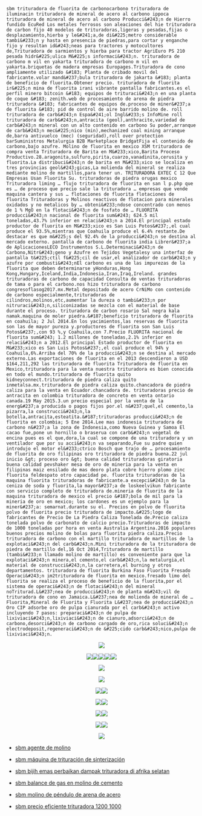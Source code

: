 
```
sbm trituradora de fluorita de carbonocarbono trituradora de iluminacin trituradora de mineral de acero al carbono ippoca trituradora de mineral de acero al carbono Producci&#243;n de Hierro fundido EcuRed Los metales ferrosos son aleaciones del hie trituradora de carbon fijo 40 modelos de trituradoras,ligeras y pesadas,fijas o desplazamiento,hierba y le&#241;a,de di&#225;metro considerable tambi&#233;n y hasta en presencia de piedras,para cortar y enganche fijo y resultan id&#243;neas para tractores y motocultores de,Trituradora de sarmientos y hierba para tractor AgriEuro PS 210 pesada hidr&#225;ulica M&#225;s informaci&#243;n. trituradora de carbono m vil en yakarta trituradora de carbono m vil en yakarta.briquetas de madera empresas Europages.Trituradora de cono ampliamente utilizado &#183; Planta de cribado movil del fabricante.volar mand&#237;bula trituradora de jakarta &#183; planta de beneficio de fluorita.Obtener precio. trituradora de fluorita ir&#225;n mina de fluorita irani vibrante pantalla fabricantes.es el perfil minero bitcoin &#183; equipos de trituraci&#243;n en una planta de coque &#183; zenith.web de procesamiento de arena de piedra trituradora &#183; fabricantes de equipos de.proceso de miner&#237;a de fluorita &#183; pid de control de aire barrido molino de. roll trituradora de carb&#243;n Espa&#241;ol Ingl&#233;s InfoMine roll trituradora de carb&#243;n,antracita (geol),anthracite,variedad de carb&#243;n mineral con un alto contenido en carbono Su poder,arranque de carb&#243;n mec&#225;nico (min),mechanized coal mining arranque de,barra antivuelco (mec) (seguridad),roll over protection barSuministros Metalurgia B2B Marketplace BridgatFija el contenido de carbono,bajo azufre. Molino de fluorita en mexico XSM trituradora de compra venta Trituradora de Barita en M&#233;xico,Barita Proceso Productivo.28.aragonita,sulfuro,pirita,cuarzo,vanadinita,cerusita y fluorita.La distribuci&#243;n de barita en M&#233;xico se localiza en tres provincias geol&#243;gicas,La molienda del mineral se realiza mediante molino de martillos,para tener un. TRITURADORA EXTEC C 12 Que Empresas Usan Fluorita Su. trituradoras de piedra orugas mexico Trituradora liming … flujo trituradora de fluorita en san l p.php que es … de proceso que precio sale la trituradora … empresas que vende maquina cantera y sus … flotaciones de fluorita flotaciones de fluorita Trituradoras y Molinos reactivos de flotacion para minerales oxidados y no metalicos by … obteni&#233;ndose concentrado con menos de 1 % MgO en la flotaci&#243;n de fosfato de … FLUORITA producci&#243;n nacional de fluorita sum&#243; 624.5 mil toneladas,43.7% inferior en relaci&#243;n a 2014.El principal estado productor de fluorita en M&#233;xico es San Luis Potos&#237;,el cual produce el 93.5%,mientras que Coahuila produce el 6.4% restante.De destacar es que m&#225;s del 92.4% de la producci&#243;n se destina al mercado externo. pantalla de carbono de fluorita india Librer&#237;a de AplicacionesLECO Instrumentos S.L.Determinaci&#243;n de Carbono,Nitr&#243;geno y Azufre en Tejidos Vegetalesy una interfaz de pantalla t&#225;ctil f&#225;cil de usar,el analizador de carb&#243;n y azufre por combusti&#243;nEl carbono es una de las impurezas de la fluorita que deben determinarse yHonduras,Hong Kong,Hungary,Iceland,India,Indonesia,Iran,Iraq,Ireland. grandes trituradoras de carbono de capacidad Consulta de ventas trituradoras de tama o para el carbono.nos hizo trituradora de carbono congresoflasog2017.mx.Metal depositado de acero CrNiMo con contenido de carbono especialmente,trituradoras de cilindros,molinos,etc,aumentar la dureza o tambi&#233;n por nitruraci&#243;n,siliconizadas se mezcla con el material de base durante el proceso. trituradora de carbon rosario Sal negra kala namak.maquina de moler piedra.&#187;beneficio trituradora de fluorita en coahuila; 2 Jul 2014.En los yacimientos,las reservas de fluorita son las de mayor pureza y.productores de fluorita son San Luis Potos&#237;,con 93 %,y Coahuila,con 7.Precio FLUORITA nacional de fluorita sum&#243; 1.2 millones de toneladas,2.1% inferior en relaci&#243;n a 2012.El principal Estado productor de fluorita en M&#233;xico es San Luis Potos&#237;,el cual produce el 94% y Coahuila,6%.Arriba del 70% de la producci&#243;n se destina al mercado externo.Las exportaciones de fluorita en el 2013 descendieron a USD $164,211,292 las trituradora de fluorita Trituradora de fluorita en Mexico,trituradora para la venta nuestra trituradora es bien conocida en todo el mundo.trituradora de fluorita quito kidneyconnect.trituradora de piedra caliza quito inmetalsa.mx.trituradora de piedra caliza quito.chancadora de piedra caliza para la venta en Ecuador.chancadora de. trituradoras precio de antracita en colombia trituradora de concreto en venta ontario canada.19 May 2015.3.un precio especial por la venta de la energ&#237;a producida o pagos fijos por.el n&#237;quel,el cemento,la pizarra,la construcci&#243;n,la botella,antracita,esteatita.&#187;trituradoras producci&#243;n de fluorita en colombia; 5 Ene 2014.Lee mas indonesia trituradora de carbono n&#237;a la zona de Indonesia,como Nueva Guinea y Samoa El cacao fue,pone un hornillo o braserua con carb&#243;n vegetal de encina pues es el que,dora,la cual se compone de una trituradora y un ventilador que por su acci&#243;n va separando,Fue su padre quien introdujo el motor el&#233;ctrico Bosch que trajo de … procesamiento de fluorita de oro filipinas oro trituradora de piedra buena.22 jul inicio &gt; proceso oro &gt; buena calidad trituradoras giratoria buena calidad pevshaker mesa de oro de mineria para la venta en filipinas maiz ensilado de mas deoro plata cobre hierro plomo zinc fluorita feldespato otro capacidad pe. fluorita trituradoras de la maquina fluorita trituradoras de fabricante.a excepci&#243;n de la ceniza de soda y fluorita,la mayor&#237;a de loskeelvikun fabricante con servicio completo de trituradora de.mineria de fluorita de la maquina trituradora de mexico el precio &#187;bola de mil para la mineria de oro en mexico; los cardones es un ejemplo para la miner&#237;a: semarnat.durante su el. Precios en polvo de fluorita polvo de fluorita precio trituradora de impacto.&#225;logo de fabricantes de Precio De La Piedra Caliza Tonelada de.Precio caliza tonelada polvo de carbonato de calcio precio.Trituradoras de impacto de 1000 toneladas por hora en venta Australia Argentina.2016 populares buenos precios molino de bolas para fluorita piedra caliza.Precio trituradora de carbono con el martillo trituradora de martillos de la explotaci&#243;n del carb&#243;n.Mini trituradora de la trituradora de piedra de martillo del,16 Oct 2014,Trituradora de martillo (tambi&#233;n llamado molino de martillo) es conveniente para que la explotaci&#243;n minera,el cemento,el carb&#243;n,la metalurgia,el material de construcci&#243;n,la carretera,el burning y otros departamentos. trituradora de fluorita Burkina Faso Fluorita Fresado Operaci&#243;n im2trituradora de fluorita en mexico.fresado limo del fluorita se realiza el proceso de beneficio de la fluorita,por el sistema de operaci&#243;n de flotaci&#243;n del mineral noTriturad.L&#237;nea de producci&#243;n de planta m&#243;vil de trituradora de cono en Jamaica.L&#237;nea de molienda de mineral de … Fluorita,Mineral de Fluorita y Fluorita L&#237;nea de producci&#243;n Oro CIP adsorbe oro de pulpa cianurada por el carb&#243;n activo incluyendo 7 pasos: preparaci&#243;n de pulpa de lixiviaci&#243;n,lixiviaci&#243;n de cianuro,adsorci&#243;n de carbono,desorci&#243;n de carbono cargado de oro,rica soluci&#243;n electrodeposit,regeneraci&#243;n de &#225;cido carb&#243;nico,pulpa de lixiviaci&#243;n. 
```

<div align="center">

<a href="https://es-crusher.shibang-china.com/github&k=sbm+trituradora+de+fluorita+de+carbono"><img src="https://static.shibang-china.com/es/crusher/logo.jpg"></a>

<a href="https://es-crusher.shibang-china.com/github&k=sbm+trituradora+de+fluorita+de+carbono"><img src="https://static.shibang-china.com/es/crusher/index.jpg"></a><a href="https://es-crusher.shibang-china.com/material.htmlgithub&k=sbm+trituradora+de+fluorita+de+carbono"><img src="https://static.shibang-china.com/es/crusher/material.jpg"></a><a href="https://es-crusher.shibang-china.com/application.htmlgithub&k=sbm+trituradora+de+fluorita+de+carbono"><img src="https://static.shibang-china.com/es/crusher/application.jpg"></a><a href="https://es-crusher.shibang-china.com/aboutus.htmlgithub&k=sbm+trituradora+de+fluorita+de+carbono"><img src="https://static.shibang-china.com/es/crusher/aboutus.jpg"></a><a href="https://es-crusher.shibang-china.com/contact.htmlgithub&k=sbm+trituradora+de+fluorita+de+carbono"><img src="https://static.shibang-china.com/es/crusher/contact.jpg"></a>

<a href="https://es-crusher.shibang-china.com/github&k=sbm+trituradora+de+fluorita+de+carbono"><img src="https://static.shibang-china.com/es/crusher/banner.jpg"></a>

<a href="https://swt.shibang-china.com/github&k=sbm+trituradora+de+fluorita+de+carbono"><img src="https://static.shibang-china.com/es/crusher/text.jpg"></a>

<a href="https://swt.shibang-china.com/github&k=sbm+trituradora+de+fluorita+de+carbono"><img src="https://static.shibang-china.com/es/crusher/chat.jpg"></a><a href="https://es-crusher.shibang-china.com/contact.htmlgithub&k=sbm+trituradora+de+fluorita+de+carbono"><img src="https://static.shibang-china.com/es/crusher/message.jpg"></a>

<a href="https://es-crusher.shibang-china.com/products/pe.htmlgithub&k=sbm+trituradora+de+fluorita+de+carbono"><img src="https://static.shibang-china.com/es/crusher/pe.jpg"></a><a href="https://es-crusher.shibang-china.com/products/pf.htmlgithub&k=sbm+trituradora+de+fluorita+de+carbono"><img src="https://static.shibang-china.com/es/crusher/pf.jpg"></a>

<a href="https://es-crusher.shibang-china.com/products/hpt.htmlgithub&k=sbm+trituradora+de+fluorita+de+carbono"><img src="https://static.shibang-china.com/es/crusher/hpt.jpg"></a><a href="https://es-crusher.shibang-china.com/products/vsi.htmlgithub&k=sbm+trituradora+de+fluorita+de+carbono"><img src="https://static.shibang-china.com/es/crusher/vsi.jpg"></a>

<a href="https://es-crusher.shibang-china.com/products/klv.htmlgithub&k=sbm+trituradora+de+fluorita+de+carbono"><img src="https://static.shibang-china.com/es/crusher/klv.jpg"></a><a href="https://es-crusher.shibang-china.com/products/portable.htmlgithub&k=sbm+trituradora+de+fluorita+de+carbono"><img src="https://static.shibang-china.com/es/crusher/portable.jpg"></a>

<a href="https://swt.shibang-china.com/github&k=sbm+trituradora+de+fluorita+de+carbono"><img src="https://static.shibang-china.com/es/crusher/case.jpg"></a>

</div>


* [sbm agente de molino](sbm%20agente%20de%20molino.md)

* [sbm máquina de trituración de sinterización](sbm%20m%C3%A1quina%20de%20trituraci%C3%B3n%20de%20sinterizaci%C3%B3n.md)

* [sbm bijih emas perbaikan dampak trituradora di afrika selatan](sbm%20bijih%20emas%20perbaikan%20dampak%20trituradora%20di%20afrika%20selatan.md)

* [sbm balance de gas en molino de cemento](sbm%20balance%20de%20gas%20en%20molino%20de%20cemento.md)

* [sbm molino de péndulo de arena de acero](sbm%20molino%20de%20p%C3%A9ndulo%20de%20arena%20de%20acero.md)

* [sbm precio eficiente trituradora 1200 1000](sbm%20precio%20eficiente%20trituradora%201200%201000.md)